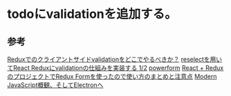 # todoにvalidationを追加する。



## 参考

[Reduxでのクライアントサイドvalidationをどこでやるべきか？][*1]
[reselectを用いてReact Reduxにvalidationの仕組みを実装する 1/2][*2]
[powerform][*3]
[React + ReduxのプロジェクトでRedux Formを使ったので使い方のまとめと注意点][*4]
[Modern JavaScript概観、そしてElectronへ][*5]

[*1]:https://qiita.com/inuscript/items/5bed7812b3c1447b7b60
[*2]:https://qiita.com/notsunohito/items/76d912c5e266670f2662
[*3]:https://github.com/ludbek/powerform
[*4]:https://ichimaruni-design.com/2016/10/react-redux-form/
[*5]:https://blog.satotaichi.info/modern-javascript_201701/
